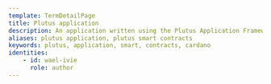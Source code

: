 ```yaml
---
template: TermDetailPage
title: Plutus application
description: An application written using the Plutus Application Framework.
aliases: plutus application, plutus smart contracts
keywords: plutus, application, smart, contracts, cardano
identities: 
    - id: wael-ivie
      role: author
---
```

##
